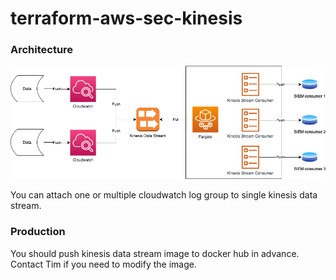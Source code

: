 # terraform-aws-sec-kinesis

### Architecture
![Architecture](./diagram.png)

You can attach one or multiple cloudwatch log group to single kinesis data stream.

### Production

You should push kinesis data stream image to docker hub in advance. Contact Tim if you need to modify the image.